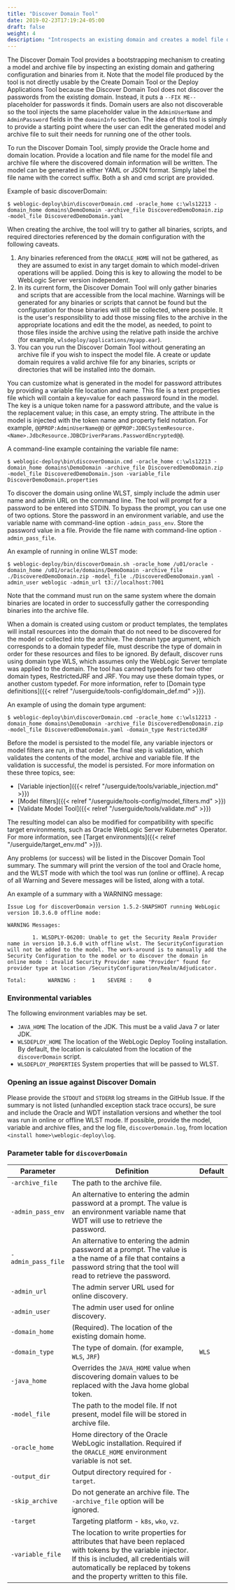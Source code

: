 ```yaml
---
title: "Discover Domain Tool"
date: 2019-02-23T17:19:24-05:00
draft: false
weight: 4
description: "Introspects an existing domain and creates a model file describing the domain and an archive file of the binaries deployed to the domain."
---
```



The Discover Domain Tool provides a bootstrapping mechanism to creating a model and archive file by inspecting an existing domain and gathering configuration and binaries from it.  Note that the model file produced by the tool is not directly usable by the Create Domain Tool or the Deploy Applications Tool because the Discover Domain Tool does not discover the passwords from the existing domain.  Instead, it puts a `--FIX ME--` placeholder for passwords it finds.  Domain users are also not discoverable so the tool injects the same placeholder value in the `AdminUserName` and `AdminPassword` fields in the `domainInfo` section. The idea of this tool is simply to provide a starting point where the user can edit the generated model and archive file to suit their needs for running one of the other tools.

To run the Discover Domain Tool, simply provide the Oracle home and domain location. Provide a location and file name for the model file and archive file where the discovered domain information will be written. The model can be generated in either YAML or JSON format. Simply label the file name with the correct suffix. Both a sh and cmd script are provided.

Example of basic discoverDomain:

    $ weblogic-deploy\bin\discoverDomain.cmd -oracle_home c:\wls12213 -domain_home domains\DemoDomain -archive_file DiscoveredDemoDomain.zip -model_file DiscoveredDemoDomain.yaml

When creating the archive, the tool will try to gather all binaries, scripts, and required directories referenced by the domain configuration with the following caveats.

1. Any binaries referenced from the `ORACLE_HOME` will not be gathered, as they are assumed to exist in any target domain to which model-driven operations will be applied.  Doing this is key to allowing the model to be WebLogic Server version independent.
2. In its current form, the Discover Domain Tool will only gather binaries and scripts that are accessible from the local machine.  Warnings will be generated for any binaries or scripts that cannot be found but the configuration for those binaries will still be collected, where possible.  It is the user's responsibility to add those missing files to the archive in the appropriate locations and edit the the model, as needed, to point to those files inside the archive using the relative path inside the archive (for example, `wlsdeploy/applications/myapp.ear`).
3. You can you run the Discover Domain Tool without generating an archive file if you wish to inspect the model file. A create or update domain requires a valid archive file for any binaries, scripts or directories that will be installed into the domain.

You can customize what is generated in the model for password attributes by providing a variable file location and name. This file is a text properties file which will contain a key=value for each password found in the model. The key is a unique token name for a password attribute, and the value is the replacement value; in this case, an empty string. The attribute in the model is injected with the token name and property field notation. For example, `@@PROP:AdminUserName@@` or `@@PROP:JDBCSystemResource.<Name>.JdbcResource.JDBCDriverParams.PasswordEncrypted@@`.

A command-line example containing the variable file name:

    $ weblogic-deploy\bin\discoverDomain.cmd -oracle_home c:\wls12213 -domain_home domains\DemoDomain -archive_file DiscoveredDemoDomain.zip -model_file DiscoveredDemoDomain.json -variable_file DiscoverDemoDomain.properties

To discover the domain using online WLST, simply include the admin user name and admin URL on the command line. The tool will prompt for a password to be entered into STDIN. To bypass the prompt, you can use one of two options. Store the password in an environment variable, and use the variable name with command-line option `-admin_pass_env`. Store the password value in a file. Provide the file name with command-line option `-admin_pass_file`.

An example of running in online WLST mode:

    $ weblogic-deploy/bin/discoverDomain.sh -oracle_home /u01/oracle -domain_home /u01/oracle/domains/DemoDomain -archive_file ./DiscoveredDemoDomain.zip -model_file ./DiscoveredDemoDomain.yaml -admin_user weblogic -admin_url t3://localhost:7001

Note that the command must run on the same system where the domain binaries are located in order to successfully gather the corresponding binaries into the archive file.

When a domain is created using custom or product templates, the templates will install resources into the domain that do not need to be discovered for the model or collected into the archive. The domain type argument, which corresponds to a domain typedef file, must describe the type of domain in order for these resources and files to be ignored. By default, discover runs using domain type WLS, which assumes only the WebLogic Server template was applied to the domain. The tool has canned typedefs for two other domain types, RestrictedJRF and JRF. You may use these domain types, or another custom typedef. For more information, refer to [Domain type definitions]({{< relref "/userguide/tools-config/domain_def.md" >}}).

An example of using the domain type argument:

    $ weblogic-deploy\bin\discoverDomain.cmd -oracle_home c:\wls12213 -domain_home domains\DemoDomain -archive_file DiscoveredDemoDomain.zip -model_file DiscoveredDemoDomain.yaml -domain_type RestrictedJRF

Before the model is persisted to the model file, any variable injectors or model filters are run, in that order. The final step is validation, which validates the contents of the model, archive and variable file. If the validation is successful, the model is persisted. For more information on these three topics, see:

 - [Variable injection]({{< relref "/userguide/tools/variable_injection.md" >}})
 - [Model filters]({{< relref "/userguide/tools-config/model_filters.md" >}})
 - [Validate Model Tool]({{< relref "/userguide/tools/validate.md" >}})


The resulting model can also be modified for compatibility with specific target environments, such as Oracle WebLogic Server Kubernetes Operator. For more information, see [Target environments]({{< relref "/userguide/target_env.md" >}}).

Any problems (or success) will be listed in the Discover Domain Tool summary. The summary will print the version of the tool and Oracle home, and the WLST mode with which the tool was run (online or offline). A recap of all Warning and Severe messages will be listed, along with a total.


An example of a summary with a WARNING message:

```
Issue Log for discoverDomain version 1.5.2-SNAPSHOT running WebLogic version 10.3.6.0 offline mode:

WARNING Messages:

        1. WLSDPLY-06200: Unable to get the Security Realm Provider name in version 10.3.6.0 with offline wlst. The SecurityConfiguration will not be added to the model. The work-around is to manually add the Security Configuration to the model or to discover the domain in online mode : Invalid Security Provider name "Provider" found for provider type at location /SecurityConfiguration/Realm/Adjudicator.

Total:       WARNING :     1    SEVERE :     0
```

### Environmental variables
The following environment variables may be set.

-  `JAVA_HOME`             The location of the JDK. This must be a valid Java 7 or later JDK.
-  `WLSDEPLOY_HOME`        The location of the WebLogic Deploy Tooling installation. By default, the location is calculated
                         from the location of the `discoverDomain` script.
-  `WLSDEPLOY_PROPERTIES`  System properties that will be passed to WLST.

### Opening an issue against Discover Domain

Please provide the `STDOUT` and `STDERR` log streams in the GitHub Issue. If the summary is not listed (unhandled exception stack trace occurs), be sure and include the Oracle and WDT installation versions and whether the tool was run in online or offline WLST mode. If possible, provide the model, variable and archive files, and the log file, `discoverDomain.log`, from location `<install home>\weblogic-deploy\log`.

### Parameter table for `discoverDomain`
| Parameter | Definition | Default |
| ---- | ---- | ---- |
| `-archive_file` | The path to the archive file. |    |
| `-admin_pass_env` | An alternative to entering the admin password at a prompt. The value is an environment variable name that WDT will use to retrieve the password. |    |
| `-admin_pass_file` | An alternative to entering the admin password at a prompt. The value is a the name of a file that contains a password string that the tool will read to retrieve the password. |    |
| `-admin_url` | The admin server URL used for online discovery. |    |
| `-admin_user` | The admin user used for online discovery. |    |
| `-domain_home` | (Required). The location of the existing domain home. |    |
| `-domain_type` | The type of domain.  (for example, `WLS`, `JRF`) | `WLS` |
| `-java_home` | Overrides the `JAVA_HOME`  value when discovering domain values to be replaced with the Java home global token. |    |
| `-model_file` | The path to the model file. If not present, model file will be stored in archive file. |    |
| `-oracle_home` | Home directory of the Oracle WebLogic installation. Required if the `ORACLE_HOME` environment variable is not set. |    |
| `-output_dir` | Output directory required for `-target`. |    |
| `-skip_archive` | Do not generate an archive file. The `-archive_file` option will be ignored. |    |
| `-target` | Targeting platform - `k8s`, `wko`, `vz`. |    |
| `-variable_file` | The location to write properties for attributes that have been replaced with tokens by the variable injector. If this is included, all credentials will automatically be replaced by tokens and the property written to this file. |    |
